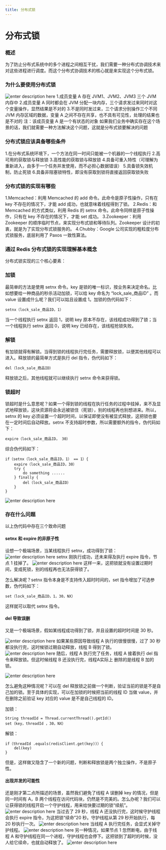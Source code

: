 ```yaml
---
title: 分布式锁
---
```


# 分布式锁
### 概述
为了防止分布式系统中的多个进程之间相互干扰，我们需要一种分布式协调技术来对这些进程进行调度。而这个分布式协调技术的核心就是来实现这个分布式锁。

### 为什么要使用分布式锁

![enter description here](./images/2019-09-16_193407.png)
1.成员变量 A 存在 JVM1、JVM2、JVM3 三个 JVM 内存中
2.成员变量 A 同时都会在 JVM 分配一块内存，三个请求发过来同时对这个变量操作，显然结果是不对的
3.不是同时发过来，三个请求分别操作三个不同 JVM 内存区域的数据，变量 A 之间不存在共享，也不具有可见性，处理的结果也是不对的 注：该成员变量 A 是一个有状态的对象
如果我们业务中确实存在这个场景的话，我们就需要一种方法解决这个问题，这就是分布式锁要解决的问题

### 分布式锁应该具备哪些条件
1.在分布式系统环境下，一个方法在同一时间只能被一个机器的一个线程执行
2.高可用的获取锁与释放锁
3.高性能的获取锁与释放锁
4.具备可重入特性（可理解为重新进入，由多于一个任务并发使用，而不必担心数据错误）
5.具备锁失效机制，防止死锁
6.具备非阻塞锁特性，即没有获取到锁将直接返回获取锁失败
### 分布式锁的实现有哪些
1.Memcached：利用 Memcached 的 add 命令。此命令是原子性操作，只有在 key 不存在的情况下，才能 add 成功，也就意味着线程得到了锁。
2.Redis：和 Memcached 的方式类似，利用 Redis 的 setnx 命令。此命令同样是原子性操作，只有在 key 不存在的情况下，才能 set 成功。
3.Zookeeper：利用 Zookeeper 的顺序临时节点，来实现分布式锁和等待队列。Zookeeper 设计的初衷，就是为了实现分布式锁服务的。
4.Chubby：Google 公司实现的粗粒度分布式锁服务，底层利用了 Paxos 一致性算法。
### 通过 Redis 分布式锁的实现理解基本概念
分布式锁实现的三个核心要素：

### 加锁
最简单的方法是使用 setnx 命令。key 是锁的唯一标识，按业务来决定命名。比如想要给一种商品的秒杀活动加锁，可以给 key 命名为 “lock_sale_商品ID” 。而 value 设置成什么呢？我们可以姑且设置成 1。加锁的伪代码如下：
```
setnx（lock_sale_商品ID，1）
```
当一个线程执行 setnx 返回 1，说明 key 原本不存在，该线程成功得到了锁；当一个线程执行 setnx 返回 0，说明 key 已经存在，该线程抢锁失败。

### 解锁
有加锁就得有解锁。当得到锁的线程执行完任务，需要释放锁，以便其他线程可以进入。释放锁的最简单方式是执行 del 指令，伪代码如下：
```
del（lock_sale_商品ID）
```
释放锁之后，其他线程就可以继续执行 setnx 命令来获得锁。

### 锁超时
锁超时是什么意思呢？如果一个得到锁的线程在执行任务的过程中挂掉，来不及显式地释放锁，这块资源将会永远被锁住（死锁），别的线程再也别想进来。所以，setnx 的 key 必须设置一个超时时间，以保证即使没有被显式释放，这把锁也要在一定时间后自动释放。setnx 不支持超时参数，所以需要额外的指令，伪代码如下：
```
expire（lock_sale_商品ID， 30）
```
综合伪代码如下：
```
if（setnx（lock_sale_商品ID，1） == 1）{
    expire（lock_sale_商品ID，30）
    try {
        do something ......
    } finally {
        del（lock_sale_商品ID）
    }
}
```
![enter description here](./images/2019-09-16_195618.png)
### 存在什么问题
以上伪代码中存在三个致命问题

#### setnx 和 expire 的非原子性
设想一个极端场景，当某线程执行 setnx，成功得到了锁：
![enter description here](./images/2019-09-16_193545.png)
setnx 刚执行成功，还未来得及执行 expire 指令，节点 1 挂掉了。
![enter description here](./images/2019-09-16_193554.png)
这样一来，这把锁就没有设置过期时间，变成死锁，别的线程再也无法获得锁了。

怎么解决呢？setnx 指令本身是不支持传入超时时间的，set 指令增加了可选参数，伪代码如下：
```
set（lock_sale_商品ID，1，30，NX）
```
这样就可以取代 setnx 指令。

#### del 导致误删
又是一个极端场景，假如某线程成功得到了锁，并且设置的超时时间是 30 秒。

![enter description here](./images/2019-09-16_193602.png)
如果某些原因导致线程 A 执行的很慢很慢，过了 30 秒都没执行完，这时候锁过期自动释放，线程 B 得到了锁。
![enter description here](./images/2019-09-16_193609.png)
随后，线程 A 执行完了任务，线程 A 接着执行 del 指令来释放锁。但这时候线程 B 还没执行完，线程A实际上 删除的是线程 B 加的锁。

![enter description here](./images/2019-09-16_193619.png)

怎么避免这种情况呢？可以在 del 释放锁之前做一个判断，验证当前的锁是不是自己加的锁。至于具体的实现，可以在加锁的时候把当前的线程 ID 当做 value，并在删除之前验证 key 对应的 value 是不是自己线程的 ID。

加锁：
```
String threadId = Thread.currentThread().getId()
set（key，threadId ，30，NX）
```
解锁：
```
if（threadId .equals(redisClient.get(key))）{
    del(key)
}
```
但是，这样做又隐含了一个新的问题，判断和释放锁是两个独立操作，不是原子性。

#### 出现并发的可能性
还是刚才第二点所描述的场景，虽然我们避免了线程 A 误删掉 key 的情况，但是同一时间有 A，B 两个线程在访问代码块，仍然是不完美的。怎么办呢？我们可以让获得锁的线程开启一个守护线程，用来给快要过期的锁“续航”。
![enter description here](./images/2019-09-16_193626.png)
当过去了 29 秒，线程 A 还没执行完，这时候守护线程会执行 expire 指令，为这把锁“续命”20 秒。守护线程从第 29 秒开始执行，每 20 秒执行一次。
![enter description here](./images/2019-09-16_193633.png)
当线程 A 执行完任务，会显式关掉守护线程。
![enter description here](./images/2019-09-16_193640.png)
另一种情况，如果节点 1 忽然断电，由于线程 A 和守护线程在同一个进程，守护线程也会停下。这把锁到了超时的时候，没人给它续命，也就自动释放了。
![enter description here](./images/2019-09-16_193648.png)
